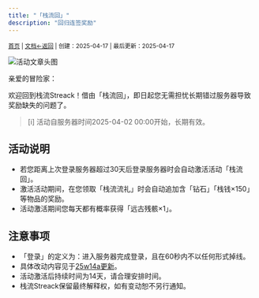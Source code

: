```yaml
---
title: "「栈流回」"
description: "回归连签奖励"
---
```

<small id="old_menu"><a href="/Streack/">首页</a> | <a href="/Streack/doc/">文档</a></small><small><a href="../../">←返回</a> |
 创建：2025-04-17 | 最后更新：2025-04-17</small><br>

![](https://s21.ax1x.com/2025/04/21/pE5i9aV.png "活动文章头图")

亲爱的冒险家：

欢迎回到栈流Streack！借由「栈流回」，即日起您无需担忧长期错过服务器导致奖励缺失的问题了。

> [i] 活动自服务器时间2025-04-02 00:00开始，长期有效。

## 活动说明

* 若您距离上次登录服务器超过30天后登录服务器时会自动激活活动「栈流回」。
* 激活活动期间，在您领取「栈流流礼」时会自动追加含「钻石」「栈钱×150」等物品的奖励。
* 活动激活期间您每天都有概率获得「远古残骸×1」。

## 注意事项

* 「登录」的定义为：进入服务器完成登录，且在60秒内不以任何形式掉线。
* 具体改动内容见于[25w14a更新](https://kdxiaoyi.top/Streack/doc/updata/#25w14a)。
* 活动激活后持续时间为14天，请合理安排时间。
* 栈流Streack保留最终解释权，如有变动恕不另行通知。

<script src="https://rs.kdxiaoyi.top/res/scripts/js/sober@1.0.6.min.js"></script><script src="https://kdxiaoyi.top/Streack/page/js/pmd.js"></script><script src="https://rs.kdxiaoyi.top/res/scripts/js/pmd-reRender.min.js"></script>